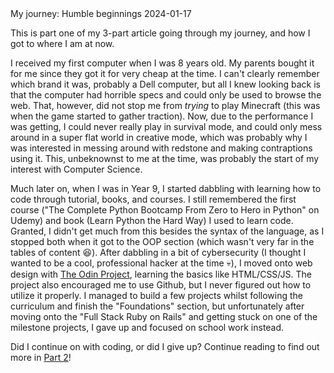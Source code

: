 <post-metadata>
  <post-title>My journey: Humble beginnings</post-title>
  <post-date>2024-01-17</post-date>
</post-metadata>

This is part one of my 3-part article going through my journey, and how I got to where I am at now. 

I received my first computer when I was 8 years old. My parents bought it for me since they got it for very cheap at the time. 
I can't clearly remember which brand it was, probably a Dell computer, but all I knew looking back is that the computer had horrible specs and could only be used to browse the web.
That, however, did not stop me from *trying* to play Minecraft (this was when the game started to gather traction). 
Now, due to the performance I was getting, I could never really play in survival mode, and could only mess around in a super flat world in creative mode,
which was probably why I was interested in messing around with redstone and making contraptions using it. This, unbeknownst to me at the time, was probably the start of my interest with Computer Science.

Much later on, when I was in Year 9, I started dabbling with learning how to code through tutorial, books, and courses.
I still remembered the first course ("The Complete Python Bootcamp From Zero to Hero in Python" on Udemy) and book (Learn Python the Hard Way) I used to learn code.
Granted, I didn't get much from this besides the syntax of the language, as I stopped both when it got to the OOP section (which wasn't very far in the tables of content 😆).
After dabbling in a bit of cybersecurity (I thought I wanted to be a cool, professional hacker at the time 💀), I moved onto web design with [The Odin Project](https://www.theodinproject.com/), 
learning the basics like HTML/CSS/JS. The project also encouraged me to use Github, but I never figured out how to utilize it properly. 
I managed to build a few projects whilst following the curriculum and finish the "Foundations" section, 
but unfortunately after moving onto the "Full Stack Ruby on Rails" and getting stuck on one of the milestone projects, I gave up and focused on school work instead. 

Did I continue on with coding, or did I give up? Continue reading to find out more in [Part 2](/blog/my-journey-pt2)!